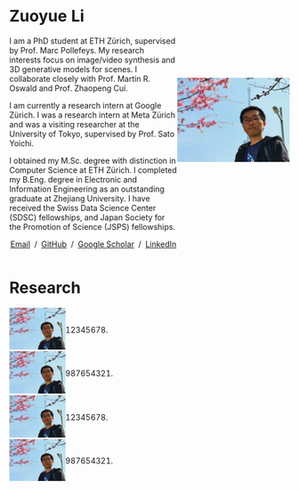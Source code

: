 <table style="width:100%;border:0px;border-spacing:0px;border-collapse:separate;margin-right:auto;margin-left:auto;">
<tbody><tr style="padding:0px">
  <td style="padding:0%;width:60%;vertical-align:middle">
    <h1>
      Zuoyue Li
    </h1>
    <p>
      I am a PhD student at ETH Zürich, supervised by Prof. Marc Pollefeys. 
      My research interests focus on image/video synthesis and 3D generative models for scenes. 
      I collaborate closely with Prof. Martin R. Oswald and Prof. Zhaopeng Cui.
    </p>
    <p>
      I am currently a research intern at Google Zürich.
      I was a research intern at Meta Zürich and was a visiting researcher at the University of Tokyo, supervised by Prof. Sato Yoichi.
    </p>
    <p>
      I obtained my M.Sc. degree with distinction in Computer Science at ETH Zürich. 
      I completed my B.Eng. degree in Electronic and Information Engineering as an outstanding graduate at Zhejiang University. 
      I have received the Swiss Data Science Center (SDSC) fellowships, and Japan Society for the Promotion of Science (JSPS) fellowships.
    </p>
    <p style="text-align:center">
      <a target="_blank" href="mailto:li.zuoyue@inf.ethz.ch"> Email</a> &nbsp;/&nbsp;
      <a href="https://github.com/lizuoyue">GitHub</a> &nbsp;/&nbsp;
      <a href="https://scholar.google.com/citations?user=UPH0tNgAAAAJ">Google Scholar</a> &nbsp;/&nbsp;
      <a href="https://www.linkedin.com/in/lizuoyue"> LinkedIn </a>
    </p>
  </td>
  <td style="padding:0%;width:40%;max-width:40%">
    <img style="width:100%;max-width:100%" alt="profile photo" src="assets/zuoyue.jpg">
  </td>
</tr>
</tbody>
</table>

<!--with Dr. Kripasindhu Sarkar and Dr. Thabo Beeler.-->
<!--with Dr. Manuel López Antequera and Dr. Yubin Kuang.-->
<!--with a master's thesis supervised by Prof. Thomas Hoffman.-->

# Research

<table style="width:100%;border:0px;border-spacing:0px;border-collapse:separate;margin-right:auto;margin-left:auto;">
<tbody><tr style="padding:0px">
  <tr>
    <td style="padding:0%;width:20%;vertical-align:middle">
      <img style="width:100%;max-width:100%" alt="profile photo" src="assets/zuoyue.jpg">
    </td>
    <td style="padding:0%;width:80%;max-width:80%">
      <p>12345678.</p>
    </td>
  </tr>
  <tr>
    <td style="padding:0%;width:20%;vertical-align:middle">
      <img style="width:100%;max-width:100%" alt="profile photo" src="assets/zuoyue.jpg">
    </td>
    <td style="padding:0%;width:80%;max-width:80%">
      <p>987654321.</p>
    </td>
  </tr>
  <tr>
    <td style="padding:0%;width:20%;vertical-align:middle">
      <img style="width:100%;max-width:100%" alt="profile photo" src="assets/zuoyue.jpg">
    </td>
    <td style="padding:0%;width:80%;max-width:80%">
      <p>12345678.</p>
    </td>
  </tr>
  <tr>
    <td style="padding:0%;width:20%;vertical-align:middle">
      <img style="width:100%;max-width:100%" alt="profile photo" src="assets/zuoyue.jpg">
    </td>
    <td style="padding:0%;width:80%;max-width:80%">
      <p>987654321.</p>
    </td>
  </tr>
</tr>
</tbody>
</table>

